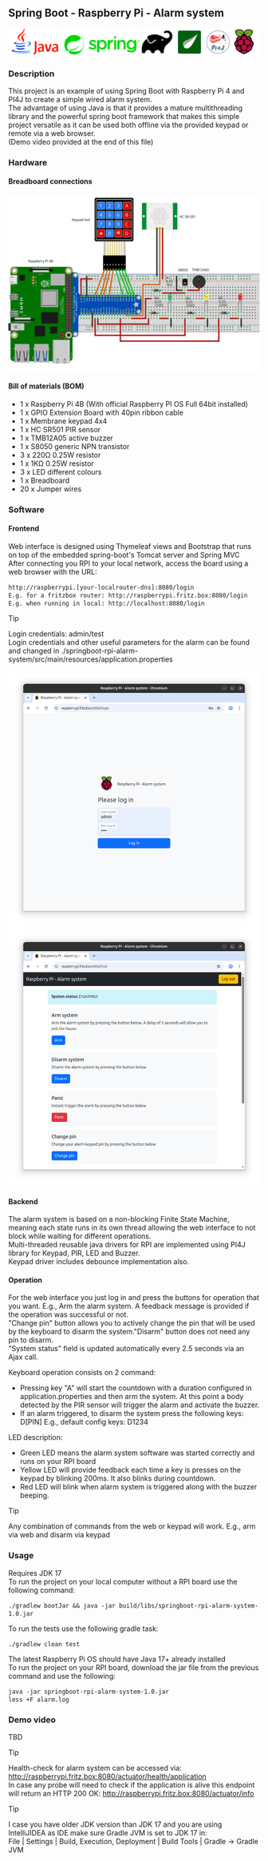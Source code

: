 Spring Boot - Raspberry Pi - Alarm system
--
![](assets/images/logo.png)

### Description
This project is an example of using Spring Boot with Raspberry Pi 4 and PI4J to create a simple wired alarm system. <br/>
The advantage of using Java is that it provides a mature multithreading library and the powerful spring boot framework that makes this simple project versatile as it can be used both offline via the provided keypad or remote via a web browser.<br/>
(Demo video provided at the end of this file)<br/>

### Hardware
#### Breadboard connections
![](assets/images/rpi-alarm_bb.png)

#### Bill of materials (BOM)
* 1 x Raspberry Pi 4B (With official Raspberry PI OS Full 64bit installed)
* 1 x GPIO Extension Board with 40pin ribbon cable
* 1 x Membrane keypad 4x4
* 1 x HC SR501 PIR sensor
* 1 x TMB12A05 active buzzer
* 1 x S8050 generic NPN transistor
* 3 x 220&#937; 0.25W resistor
* 1 x 1K&#937; 0.25W resistor
* 3 x LED different colours
* 1 x Breadboard
* 20 x Jumper wires

### Software
#### Frontend
Web interface is designed using Thymeleaf views and Bootstrap that runs on top of the embedded spring-boot's Tomcat server and Spring MVC<br/> 
After connecting you RPI to your local network, access the board using  a web browser with the URL:
```
http://raspberrypi.[your-localrouter-dns]:8080/login
E.g. for a fritzbox router: http://raspberrypi.fritz.box:8080/login 
E.g. when running in local: http://localhost:8080/login
```
> [!TIP]
> Login credentials: admin/test<br/>
> Login credentials and other useful parameters for the alarm can be found and changed in ./springboot-rpi-alarm-system/src/main/resources/application.properties

![](assets/images/screen1.png)
![](assets/images/screen2.png)
#### Backend
The alarm system is based on a non-blocking Finite State Machine, meaning each state runs in its own thread allowing the web interface to not block while waiting for different operations.<br/>
Multi-threaded reusable java drivers for RPI are implemented using PI4J library for Keypad, PIR, LED and Buzzer.<br/>
Keypad driver includes debounce implementation also. 

#### Operation
For the web interface you just log in and press the buttons for operation that you want. E.g., Arm the alarm system. A feedback message is provided if the operation was successful or not.<br/>
"Change pin" button allows you to actively change the pin that will be used by the keyboard to disarm the system."Disarm" button does not need any pin to disarm.<br/>
"System status" field is updated automatically every 2.5 seconds via an Ajax call.

Keyboard operation consists on 2 command:
* Pressing key "A" will start the countdown with a duration configured in application.properties and then arm the system. At this point a body detected by the PIR sensor will trigger the alarm and activate the buzzer.<br/>
* If an alarm triggered, to disarm the system press the following keys: D[PIN] E.g., default config keys: D1234<br/>

LED description:
* Green LED means the alarm system software was started correctly and runs on your RPI board
* Yellow LED will provide feedback each time a key is presses on the keypad by blinking 200ms. It also blinks during countdown.
* Red LED will blink when alarm system is triggered along with the buzzer beeping. 

> [!TIP]
> Any combination of commands from the web or keypad will work. E.g., arm via web and disarm via keypad<br/>

### Usage
Requires JDK 17<br/>
To run the project on your local computer without a RPI board use the following command:<br/>
```
./gradlew bootJar && java -jar build/libs/springboot-rpi-alarm-system-1.0.jar
```
To run the tests use the following gradle task:<br/>
```
./gradlew clean test
```
The latest Raspberry Pi OS should have Java 17+ already installed<br/>
To run the project on your RPI board, download the jar file from the previous command and use the following:<br/>
```
java -jar springboot-rpi-alarm-system-1.0.jar
less +F alarm.log 
```

### Demo video
TBD 

> [!TIP]
> Health-check for alarm system can be accessed via: http://raspberrypi.fritz.box:8080/actuator/health/application<br/>
> In case any probe will need to check if the application is alive this endpoint will return an HTTP 200 OK: http://raspberrypi.fritz.box:8080/actuator/info<br/>

> [!TIP]
> I case you have older JDK version than JDK 17 and you are using IntelliJIDEA as IDE make sure Gradle JVM is set to JDK 17 in:<br/>
> File | Settings | Build, Execution, Deployment | Build Tools | Gradle  -> Gradle JVM

